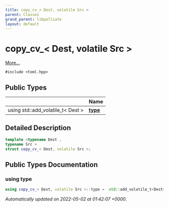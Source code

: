 ```yaml
---
title: copy_cv_< Dest, volatile Src >
parent: Classes
grand_parent: libpalliate
layout: default
---
```


# copy_cv_< Dest, volatile Src >



 [More...](#detailed-description)


`#include <toml.hpp>`

## Public Types

|                | Name           |
| -------------- | -------------- |
| using std::add_volatile_t< Dest > | **[type](/libpalliate/generated/Classes/structcopy__cv___3_01Dest_00_01volatile_01Src_01_4#using-type)**  |

## Detailed Description

```cpp
template <typename Dest ,
typename Src >
struct copy_cv_< Dest, volatile Src >;
```

## Public Types Documentation

### using type

```cpp
using copy_cv_< Dest, volatile Src >::type =  std::add_volatile_t<Dest>;
```



_Automatically updated on 2022-05-02 at 01:42:07 +0000._